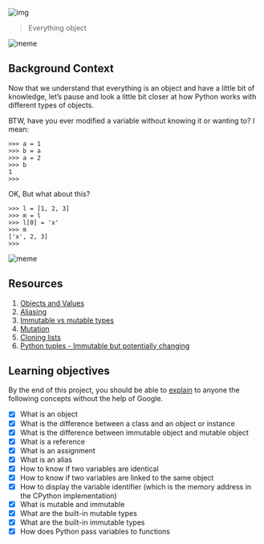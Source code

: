 ![img](https://assets.imaginablefutures.com/media/images/ALX_Logo.max-200x150.png)
> Everything object

![meme](https://s3.amazonaws.com/intranet-projects-files/holbertonschool-higher-level_programming+/252/r_208403_QPSN8.jpg)

## Background Context
Now that we understand that everything is an object and have a little bit of knowledge, let’s pause and look a little bit closer at how Python works with different types of objects.

BTW, have you ever modified a variable without knowing it or wanting to? I mean:
```
>>> a = 1
>>> b = a
>>> a = 2
>>> b
1
>>> 
```

OK, But what about this?
```
>>> l = [1, 2, 3]
>>> m = l
>>> l[0] = 'x'
>>> m
['x', 2, 3]
>>> 
```
![meme](https://media.giphy.com/media/wAjfQ9MLUfFjq/giphy.gif)

## Resources
1. [Objects and Values](http://www.openbookproject.net/thinkcs/python/english2e/ch09.html#objects-and-values)
2. [Aliasing](http://www.openbookproject.net/thinkcs/python/english2e/ch09.html#aliasing)
3. [Immutable vs mutable types](https://stackoverflow.com/questions/8056130/immutable-vs-mutable-types)
4. [Mutation](http://composingprograms.com/pages/24-mutable-data.html#sequence-objects)
5. [Cloning lists](http://www.openbookproject.net/thinkcs/python/english2e/ch09.html#cloning-lists)
6. [Python tuples - Immutable but potentially changing](http://radar.oreilly.com/2014/10/python-tuples-immutable-but-potentially-changing.html)

## Learning objectives
By the end of this project, you should be able to [explain](https://fs.blog/feynman-learning-technique/) to anyone the following concepts without the help of Google.

* [X] What is an object
* [X] What is the difference between a class and an object or instance
* [X] What is the difference between immutable object and mutable object
* [X] What is a reference
* [X] What is an assignment
* [X] What is an alias
* [X] How to know if two variables are identical
* [X] How to know if two variables are linked to the same object
* [X] How to display the variable identifier (which is the memory address in the CPython implementation)
* [X] What is mutable and immutable
* [X] What are the built-in mutable types
* [X] What are the built-in immutable types
* [X] How does Python pass variables to functions
